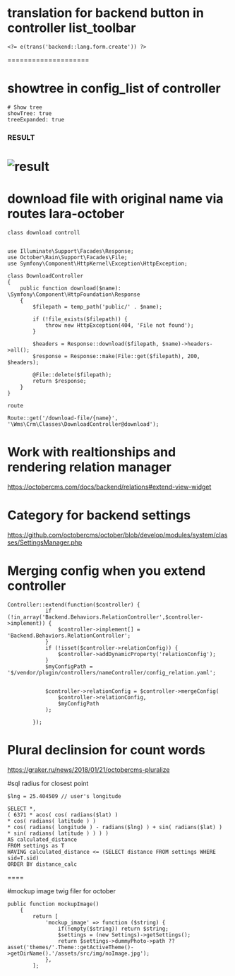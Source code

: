 # translation for backend button in controller list_toolbar
```
<?= e(trans('backend::lang.form.create')) ?> 
```
====================
# showtree in config_list of controller 
```
# Show tree
showTree: true
treeExpanded: true
```
### RESULT
![result](https://raw.githubusercontent.com/idevmans/lpground/master/october-nested-tree.png)
====================
# download file with original name via routes lara-october
```
class download controll


use Illuminate\Support\Facades\Response;
use October\Rain\Support\Facades\File;
use Symfony\Component\HttpKernel\Exception\HttpException;

class DownloadController
{
    public function download($name): \Symfony\Component\HttpFoundation\Response
    {
        $filepath = temp_path('public/' . $name);

        if (!file_exists($filepath)) {
            throw new HttpException(404, 'File not found');
        }

        $headers = Response::download($filepath, $name)->headers->all();
        $response = Response::make(File::get($filepath), 200, $headers);

        @File::delete($filepath);
        return $response;
    }
}

route

Route::get('/download-file/{name}', '\Wms\Crm\Classes\DownloadController@download');
```
# Work with realtionships and rendering relation manager 
https://octobercms.com/docs/backend/relations#extend-view-widget

# Category for backend settings
https://github.com/octobercms/october/blob/develop/modules/system/classes/SettingsManager.php

# Merging config when you extend controller
```
Controller::extend(function($controller) {
            if (!in_array('Backend.Behaviors.RelationController',$controller->implement)) {
                $controller->implement[] = 'Backend.Behaviors.RelationController';
            }
            if (!isset($controller->relationConfig)) {
                $controller->addDynamicProperty('relationConfig');
            }
            $myConfigPath = '$/vendor/plugin/controllers/nameController/config_relation.yaml';


            $controller->relationConfig = $controller->mergeConfig(
                $controller->relationConfig,
                $myConfigPath
            );

        });
```

# Plural declinsion for count words
https://graker.ru/news/2018/01/21/octobercms-pluralize



#sql radius for closest point
```$lat = 41.118491 // user's latitude
$lng = 25.404509 // user's longitude

SELECT *, 
( 6371 * acos( cos( radians($lat) ) 
* cos( radians( latitude ) ) 
* cos( radians( longitude ) - radians($lng) ) + sin( radians($lat) ) 
* sin( radians( latitude ) ) ) ) 
AS calculated_distance 
FROM settings as T 
HAVING calculated_distance <= (SELECT distance FROM settings WHERE sid=T.sid) 
ORDER BY distance_calc
```
====

#mockup image twig filer for october
```
public function mockupImage()
    {
        return [
            'mockup_image' => function ($string) {
                if(!empty($string)) return $string;
                $settings = (new Settings)->getSettings();
                return $settings->dummyPhoto->path ?? asset('themes/'.Theme::getActiveTheme()->getDirName().'/assets/src/img/noImage.jpg');
            },
        ];
```

